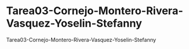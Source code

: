 # Tarea03-Cornejo-Montero-Rivera-Vasquez-Yoselin-Stefanny
Tarea03-Cornejo-Montero-Rivera-Vasquez-Yoselin-Stefanny

